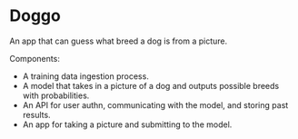 # Doggo

An app that can guess what breed a dog is from a picture.

Components:
- A training data ingestion process.
- A model that takes in a picture of a dog and outputs possible breeds with probabilities.
- An API for user authn, communicating with the model, and storing past results.
- An app for taking a picture and submitting to the model.